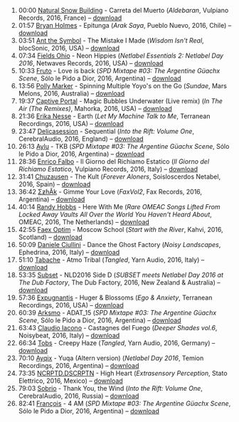 1. 00:00 [Natural Snow Building](http://musicbrainz.org/artist/8f48ecc4-0813-4edf-ba67-818f47e7e752) - Carreta del Muerto (_Aldebaran_, Vulpiano Records, 2016, France) – [download](http://www.mediafire.com/download/lses2ap90mu4bb7/Natural_Snow_Buildings_-Aldebaran_%5BMP3%5D.zip)
1. 01:57 [Bryan Holmes](https://musicbrainz.org/artist/a816e014-75af-40c4-82a2-673e9bad6e80) - Epitunga (_Arak Saya_, Pueblo Nuevo, 2016, Chile) – [download](https://pueblonuevo.cl/2016/07/14/arak-saya/)
1. 03:51 [Ant the Symbol](http://musicbrainz.org/artist/98a5fcde-e095-4945-b917-be79ca899eed) - The Mistake I Made (_Wisdom Isn't Real_, blocSonic, 2016, USA) – [download](http://blocsonic.com/releases/bsog0056)
1. 07:34 [Fields Ohio](https://musicbrainz.org/artist/99daf93f-86d3-4060-877a-c808a370f279) - Neon Hippies (_Netlabel Essentials 2: Netlabel Day 2016_, Netwaves Records, 2016, USA) – [download](https://archive.org/details/nwscomp008)
1. 10:33 [Fruto](https://musicbrainz.org/artist/6a6f1f81-05ac-4de7-bd58-2e7886304115) - Love is back (_SPD Mixtape #03: The Argentine Güachx Scene_, Sólo le Pido a Dior, 2016, Argentina) – [download](https://sololepidoadior.bandcamp.com/album/spd-mixtape-03-the-argentine-g-achx-scene)
1. 13:56 [Polly Marker](https://musicbrainz.org/artist/a0d92fb1-5c3f-4870-8cd8-291b3823f177) - Spinning Multiple Yoyo's on the Go (_Sundae_, Mars Melons, 2016, Australia) – [download](http://www.marsmelons.com/mmx104-polly-marker-sundae/)
1. 19:37 [Captive Portal](https://musicbrainz.org/artist/c372215f-725a-48f7-818d-17844b4b0dda) - Magic Bubbles Underwater (Live remix) (_In The Air (The Remixes)_, Mahorka, 2016, USA) – [download](http://mahorka.org/release/175)
1. 21:36 [Erika Nesse](https://musicbrainz.org/artist/64467e4c-0ea0-4761-9085-3bad80da97d2) - Earth (_Let My Machine Talk to Me_, Terranean Recordings, 2016, USA) – [download](https://terraneanrecordings.bandcamp.com/album/let-my-machine-talk-to-me)
1. 23:47 [Delicasession](https://musicbrainz.org/artist/b18a180f-1d2c-4013-92a7-a4bcd89fd39a) - Sequential (_Into the Rift: Volume One_, CerebralAudio, 2016, England) – [download](http://www.cerebralrift.org/downloads/rift-volume-one/)
1. 26:13 [Aylu](https://musicbrainz.org/artist/f7ec96cd-4b56-4ecb-baba-26a258f95a23) - TKB (_SPD Mixtape #03: The Argentine Güachx Scene_, Sólo le Pido a Dior, 2016, Argentina) – [download](https://sololepidoadior.bandcamp.com/album/spd-mixtape-03-the-argentine-g-achx-scene)
1. 28:36 [Enrico Falbo](http://musicbrainz.org/artist/240135d1-207d-4d2d-8c14-944a5b353df7) - Il Giorno del Richiamo Estatico (_Il Giorno del Richiamo Estatico_, Vulpiano Records, 2016, Italy) – [download](http://freemusicarchive.org/music/Enrico_Falbo/Il_Giorno_del_Richiamo_Estatico)
1. 31:41 [Chuzausen](https://musicbrainz.org/artist/9a5eba85-6beb-4f40-9612-722c085be4a2) - The Kult (_Forever Aloners_, Soisloscerdos Netabel, 2016, Spain) – [download](https://archive.org/details/slc19.chuzausen-forever_aloners)
1. 36:42 [ΣƶɦĂk](http://musicbrainz.org/artist/a91ce7b2-5143-473b-9bcb-0086dee53683) - Gimme Your Love (_FaxVol2_, Fax Records, 2016, Argentina) – [download](https://archive.org/details/FaxVol2)
1. 40:14 [Randy Hobbs](https://musicbrainz.org/artist/d286e90e-f1c1-4f03-b6a5-647b06e8c115) - Here With Me (_Rare OMEAC Songs Lifted From Locked Away Vaults All Over the World You Haven't Heard About_, OMEAC, 2016, The Netherlands) – [download](https://omeac.bandcamp.com/album/rare-omeac-songs-lifted-from-locked-away-vaults-all-over-the-world-you-havent-heard-about)
1. 42:55 [Faex Optim](http://musicbrainz.org/artist/05849419-af36-4d3a-abd5-94c6f4961a27) - Moscow School (_Start with the River_, Kahvi, 2016, Scotland) – [download](http://www.kahvi.org/releases.php?release_number=372)
1. 50:09 [Daniele Ciullini](https://musicbrainz.org/artist/70cddecf-7861-4109-bfb6-3fc1a9ac4219) - Dance the Ghost Factory (_Noisy Landscapes_, Ephedrina, 2016, Italy) – [download](https://archive.org/details/EPH139POLARAeroNetlabelDay2016)
1. 51:10 [Tabache](https://musicbrainz.org/artist/af95e668-ba0e-4934-b57a-974857eec50c) - Atmo Tribal (_Tangled_, Yarn Audio, 2016, Italy) – [download](http://netlabelday2016.yarnaudio.com/)
1. 53:35 [Subset](https://musicbrainz.org/artist/69464601-fb83-4b1a-bb48-210e137d8d1c) - NLD2016 Side D (_SUBSET meets Netlabel Day 2016 at The Dub Factory_, The Dub Factory, 2016, New Zealand & Australia) – [download](http://freemusicarchive.org/music/SUBSET/SUBSET_meets_Netlabel_Day_2016_at_The_Dub_Factory/)
1. 57:36 [Expugnantis](https://musicbrainz.org/artist/c59ad3cb-7c59-4a05-97a6-d9536fd3708b) - Huger & Blossoms (_Ego & Anxiety_, Terranean Recordings, 2016, USA) – [download](https://terraneanrecordings.bandcamp.com/album/ego-anxiety)
1. 60:39 [Arksmo](https://musicbrainz.org/artist/d122cfd7-b86d-4a7e-8830-b2cec12e2563) - ADAT_15 (_SPD Mixtape #03: The Argentine Güachx Scene_, Sólo le Pido a Dior, 2016, Argentina) – [download](https://sololepidoadior.bandcamp.com/album/spd-mixtape-03-the-argentine-g-achx-scene)
1. 63:43 [Claudio Iacono](https://musicbrainz.org/artist/55828a43-e3dd-4430-80c6-817ce78ade02) - Castagnes del Fuego (_Deeper Shades vol.6_, Noisybeat, 2016, Italy) – [download](https://archive.org/details/VA-DeeperShadesVol.6NetlabelDayEditionNYBEXT016)
1. 66:34 [Tobs](https://musicbrainz.org/artist/b1ddef68-8595-4047-acb2-72886c8ccb03) - Creepy Haze (_Tangled_, Yarn Audio, 2016, Germany) – [download](http://netlabelday2016.yarnaudio.com/)
1. 70:10 [Ayqix](http://musicbrainz.org/artist/6d183f40-7356-4f24-9814-0dd0c84b250d) - Yuqa (Altern version) (_Netlabel Day 2016_, Temion Recordings, 2016, Argentina) – [download](https://temiongrecordings.bandcamp.com/album/netlabel-day-2016)
1. 73:35 [NCRPTD.DSCRPTN](http://musicbrainz.org/artist/19a9f3b2-015e-45db-82e5-820f28a8bf4a) - High Heart (_Extrasensory Perception_, Stato Elettrico, 2016, Mexico) – [download](https://archive.org/details/SE071-NCRPTD.DSCRPTN-Extrasensory-Perception)
1. 79:03 [Sobrio](https://musicbrainz.org/artist/3658bb63-72fe-4fb5-922f-287d735bc3fa) - Thank You, the Wind (_Into the Rift: Volume One_, CerebralAudio, 2016, Russia) – [download](http://www.cerebralrift.org/downloads/rift-volume-one/)
1. 82:41 [François](https://musicbrainz.org/artist/51df9b7d-02b9-4424-a1ce-a8d3c8c228c6) - 4 AM (_SPD Mixtape #03: The Argentine Güachx Scene_, Sólo le Pido a Dior, 2016, Argentina) – [download](https://sololepidoadior.bandcamp.com/album/spd-mixtape-03-the-argentine-g-achx-scene)